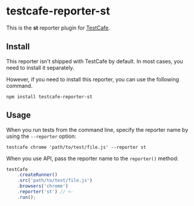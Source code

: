 # testcafe-reporter-st

This is the **st** reporter plugin for [TestCafe](http://devexpress.github.io/testcafe).

## Install

This reporter isn't shipped with TestCafe by default. In most cases, you need to install it separately.

However, if you need to install this reporter, you can use the following command.

```
npm install testcafe-reporter-st
```

## Usage

When you run tests from the command line, specify the reporter name by using the `--reporter` option:

```
testcafe chrome 'path/to/test/file.js' --reporter st
```


When you use API, pass the reporter name to the `reporter()` method:

```js
testCafe
    .createRunner()
    .src('path/to/test/file.js')
    .browsers('chrome')
    .reporter('st') // <-
    .run();
``` 


